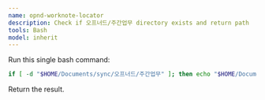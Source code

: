 ```yaml
---
name: opnd-worknote-locator
description: Check if 오프너드/주간업무 directory exists and return path
tools: Bash
model: inherit
---
```


Run this single bash command:

```bash
if [ -d "$HOME/Documents/sync/오프너드/주간업무" ]; then echo "$HOME/Documents/sync/오프너드/주간업무"; elif [ -d "$HOME/Documents/오프너드/주간업무" ]; then echo "$HOME/Documents/오프너드/주간업무"; else echo "Not found"; fi
```

Return the result.
